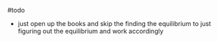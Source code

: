 #todo
- just open up the books and skip the finding the equilibrium to just figuring out the equilibrium and work accordingly